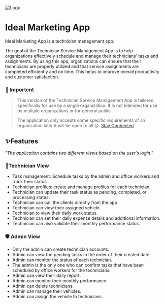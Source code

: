 ![Logo]()

# Ideal Marketing App

Ideal Marketing App is a technician management app.

The goal of the Technician Service Management App is to help organizations effectively schedule and manage their technicians' tasks and assignments. By using this app, organizations can ensure that their technicians are properly utilized and that service assignments are completed efficiently and on time. This helps to improve overall productivity and customer satisfaction.

### 📝 Importent
> This version of the Technician Service Management App is tailored specifically for use by a single organization. It is not intended for use by multiple organizations or for general public 
>
>The application only accepts some specific requirements of an organization later it will be open to all 😉.
> [Stay Connected](https://github.com/Naseeb-Nex)

## ✨Features
_"The application contains two different views based on the user's login."_

### 🤵Technician View
- Task management: Schedule tasks by the admin and office workers and track their status
- Technician profiles: create and manage profiles for each technician
- Technician can update their task status as pending, completed, or processing states.
- Technician can call the clients directly from the app
- Technician can view their assigned vehicle.
- Technician to view their daily work status.
- Technician can set their daily expense details and additional information.
- Technician can also validate their monthly performance status.


### 🛡️ Admin View
- Only the admin can create technician accounts.
- Admin can view the pending tasks in the order of their created date.
- Admin can monitor the status of each technician.
- The admin is the only one who can confirm tasks that have been scheduled by office workers for the technicians.
- Admin can view their daily report.
- Admin can monitor their monthly performance.
- Admin can delete technicians.
- Admin can manage their vehicles.
- Admin can assign the vehicle to technicians.
 
